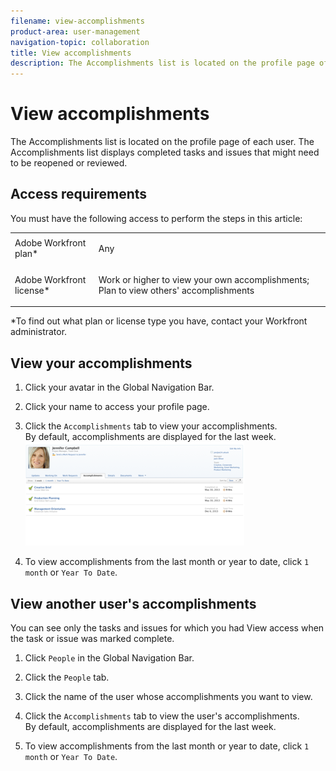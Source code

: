```yaml
---
filename: view-accomplishments
product-area: user-management
navigation-topic: collaboration
title: View accomplishments
description: The Accomplishments list is located on the profile page of each user. The Accomplishments list displays completed tasks and issues that might need to be reopened or reviewed.
---
```


# View accomplishments

The Accomplishments list is located on the profile page of each user. The Accomplishments list displays&nbsp;completed tasks and issues that might need to be reopened or reviewed.

## Access requirements

You must have the following access to perform the steps in this article:

<table cellspacing="0"> 
 <col> 
 </col> 
 <col> 
 </col> 
 <tbody> 
  <tr> 
   <td role="rowheader">Adobe Workfront plan*</td> 
   <td> <p>Any</p> </td> 
  </tr> 
  <tr> 
   <td role="rowheader">Adobe Workfront license*</td> 
   <td> <p>Work or higher to view your own accomplishments; Plan to view others' accomplishments</p> </td> 
  </tr> 
 </tbody> 
</table>

&#42;To find out what plan or license type you have, contact your Workfront administrator.

## View your accomplishments

1. Click your avatar in the Global Navigation Bar.
1. Click your name to access your profile page.
1. Click the `Accomplishments` tab to view your accomplishments.  
   By default, accomplishments are displayed for the last week.  
   ![](assets/screen-shot-2013-05-30-at-10.44.18-am-350x166.png)

1. To view accomplishments from the last month or year to date, click  `1 month` or  `Year To Date`.

## View another user's accomplishments

You can see only the tasks and issues for which you had View access when the task or issue was marked complete.

1. Click  `People` in the Global Navigation Bar.
1. Click the  `People` tab.
1. Click the name of the user whose accomplishments you want to view.
1. Click the  `Accomplishments` tab to view the user's accomplishments.  
   By default, accomplishments are displayed for the last week.  

1. To view accomplishments from the last month or year to date, click  `1 month` or  `Year To Date`.

